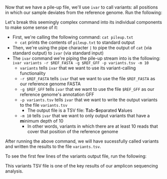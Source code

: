 <script>
import Execute from "$components/Execute.svelte";
</script>

Now that we have a pile-up file, we'll use `ivar` to call variants: all positions in which our sample deviates from the reference genome. Run the following:

<Execute command="cat pileup.txt | \ ivar variants \ -r $REF_FASTA \ -g $REF_GFF \ -p variants.tsv -m 10" />

Let's break this seemingly complex command into its individual components to make some sense of it:

- First, we're calling the following command: `cat pileup.txt`
  - `cat` prints the contents of `pileup.txt` to standard output
- Then, we're using the pipe character `|` to pipe the output of `cat` (via standard output) to `ivar` (via standard input)
- The `ivar` command we're piping the pile-up stream into is the following: `ivar variants -r $REF_FASTA -g $REF_GFF -p variants.tsv -m 10`
  - `variants` tells `ivar` that we want to use its variant-calling functionality
  - `-r $REF_FASTA` tells `ivar` that we want to use the file `$REF_FASTA` as our reference genome FASTA
  - `-g $REF_GFF` tells `ivar` that we want to use the file `$REF_GFF` as our reference genome's annotation GFF
  - `-p variants.tsv` tells `ivar` that we want to write the output variants to the file `variants.tsv`
    - The output file is a TSV file: **T**ab-**S**eparated **V**alues
  - `-m 10` tells `ivar` that we want to only output variants that have a **m**inimum depth of 10
    - In other words, variants in which there are at least 10 reads that cover that position of the reference genome

After running the above command, we will have sucessfully called variants and written the results to the file `variants.tsv`.

To see the first few lines of the variants output file, run the following:

<Execute command="head -n 5 variants.tsv" />

This variants TSV file is one of the key results of our amplicon sequencing analysis.
